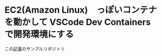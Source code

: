 # EC2(Amazon Linux)　っぽいコンテナを動かして VSCode Dev Containers で開発環境にする
この[記事](https://zenn.dev/robon/articles/0d3af3fce18a25)のサンプルリポジトリ
